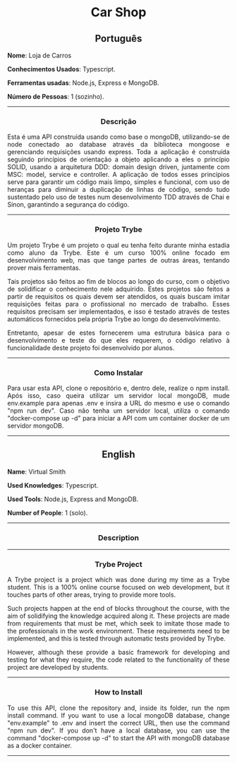 <h1 align="center">Car Shop</h1>

<h2 align="center">Português</h2>


**Nome**: Loja de Carros

**Conhecimentos Usados**: Typescript.

**Ferramentas usadas**: Node.js, Express e MongoDB.

**Número de Pessoas**: 1 (sozinho).

-----------------------

<h3 align="center">Descrição</h3>

<p align="justify">Esta é uma API construída usando como base o mongoDB, utilizando-se de node conectado ao database através da biblioteca mongoose e gerenciando requisições usando express. Toda a aplicação é construída seguindo princípios de orientação a objeto aplicando a eles o princípio SOLID, usando a arquitetura DDD: domain design driven, juntamente com MSC: model, service e controller. A aplicação de todos esses princípios serve para garantir um código mais limpo, simples e funcional, com uso de heranças para diminuir a duplicação de linhas de código, sendo tudo sustentado pelo uso de testes num desenvolvimento TDD através de Chai e Sinon, garantindo a segurança do código.</p>

-----------------------

<h3 align="center">Projeto Trybe</h3>

  <p align="justify">Um projeto Trybe é um projeto o qual eu tenha feito durante minha estadia como aluno da Trybe. Este é um curso 100% online focado em desenvolvimento web, mas que tange partes de outras áreas, tentando prover mais ferramentas.</p>
  <p align="justify">Tais projetos são feitos ao fim de blocos ao longo do curso, com o objetivo de solidificar o conhecimento nele adquirido. Estes projetos são feitos a partir de requisitos os quais devem ser atendidos, os quais buscam imitar requisições feitas para o profissional no mercado de trabalho. Esses requisitos precisam ser implementados, e isso é testado através de testes automáticos fornecidos pela própria Trybe ao longo do desenvolvimento.</p>
  <p align="justify">Entretanto, apesar de estes fornecerem uma estrutura básica para o desenvolvimento e teste do que eles requerem, o código relativo à funcionalidade deste projeto foi desenvolvido por alunos.</p>

-----------------------

<h3 align="center">Como Instalar</h3>
<p align="justify">Para usar esta API, clone o repositório e, dentro dele, realize o npm install. Após isso, caso queira utilizar um servidor local mongoDB, mude env.example para apenas .env e insira a URL do mesmo e use o comando "npm run dev". Caso não tenha um servidor local, utiliza o comando "docker-compose up -d" para iniciar a API com um container docker de um servidor mongoDB.</p>

-----------------------

<h2 align="center">English</h2>


**Name**: Virtual Smith

**Used Knowledges**: Typescript.

**Used Tools**: Node.js, Express and MongoDB.

**Number of People**: 1 (solo).

-----------------------

<h3 align="center">Description</h3>

<p align="justify"></p>

-----------------------

<h3 align="center">Trybe Project</h3>

  <p align="justify">A Trybe project is a project which was done during my time as a Trybe student. This is a 100% online course focused on web development, but it touches parts of other areas, trying to provide more tools.</p>
  <p align="justify">Such projects happen at the end of blocks throughout the course, with the aim of solidifying the knowledge acquired along  it. These projects are made from requirements that must be met, which seek to imitate those made to the professionals in the work environment. These requirements need to be implemented, and this is tested through automatic tests provided by Trybe.</p>
  <p align="justify">However, although these provide a basic framework for developing and testing for what they require, the code related to the functionality of these project are developed by students.</p>

-----------------------

<h3 align="center">How to Install</h3>
<p align="justify">To use this API, clone the repository and, inside its folder, run the npm install command. If you want to use a local mongoDB database, change "env.example" to .env and insert the correct URL, then use the command "npm run dev". If you don't have a local database, you can use the command "docker-compose up -d" to start the API with mongoDB database as a docker container.</p>

-----------------------
